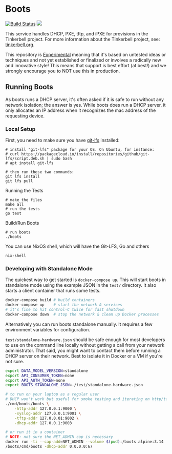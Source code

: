 # Boots

[![Build Status](https://github.com/tinkerbell/boots/workflows/For%20each%20commit%20and%20PR/badge.svg)](https://github.com/tinkerbell/boots/actions?query=workflow%3A%22For+each+commit+and+PR%22+branch%3Amain)
![](https://img.shields.io/badge/Stability-Experimental-red.svg)

This service handles DHCP, PXE, tftp, and iPXE for provisions in the Tinkerbell project.
For more information about the Tinkerbell project, see: [tinkerbell.org](https://tinkerbell.org).

This repository is [Experimental](https://github.com/packethost/standards/blob/main/experimental-statement.md) meaning that it's based on untested ideas or techniques and not yet established or finalized or involves a radically new and innovative style!
This means that support is best effort (at best!) and we strongly encourage you to NOT use this in production.

## Running Boots

As boots runs a DHCP server, it's often asked if it is safe to run without any network isolation; the answer is yes. While boots does run a DHCP server, it only allocates an IP address when it recognizes the mac address of the requesting device.

### Local Setup

First, you need to make sure you have [git-lfs](https://github.com/git-lfs/git-lfs/wiki/Installation) installed:

```
# install "git-lfs" package for your OS. On Ubuntu, for instance:
# curl https://packagecloud.io/install/repositories/github/git-lfs/script.deb.sh | sudo bash
# apt install git-lfs

# then run these two commands:
git lfs install
git lfs pull
```

Running the Tests

```
# make the files
make all
# run the tests
go test
```

Build/Run Boots

```
# run boots
./boots
```

You can use NixOS shell, which will have the Git-LFS, Go and others

`nix-shell`

### Developing with Standalone Mode

The quickest way to get started is `docker-compose up`. This will start boots in
standalone mode using the example JSON in the `test/` directory. It also starts
a client container that runs some tests.

```sh
docker-compose build # build containers
docker-compose up    # start the network & services
# it's fine to hit control-C twice for fast shutdown
docker-compose down  # stop the network & clean up Docker processes
```

Alternatively you can run boots standalone manually. It requires a few
environment variables for configuration.

`test/standalone-hardware.json` should be safe enough for most developers to
use on the command line locally without getting a call from your network
administrator. That said, you might want to contact them before running a DHCP
server on their network. Best to isolate it in Docker or a VM if you're not
sure.

```sh
export DATA_MODEL_VERSION=standalone
export API_CONSUMER_TOKEN=none
export API_AUTH_TOKEN=none
export BOOTS_STANDALONE_JSON=./test/standalone-hardware.json

# to run on your laptop as a regular user
# DHCP won't work but useful for smoke testing and iterating on http/tftp/syslog
./cmd/boots/boots \
	-http-addr 127.0.0.1:9000 \
	-syslog-addr 127.0.0.1:9001 \
	-tftp-addr 127.0.0.01:9002 \
	-dhcp-addr 127.0.0.1:9003

# or run it in a container
# NOTE: not sure the NET_ADMIN cap is necessary
docker run -ti --cap-add=NET_ADMIN --volume $(pwd):/boots alpine:3.14
/boots/cmd/boots -dhcp-addr 0.0.0.0:67
```
